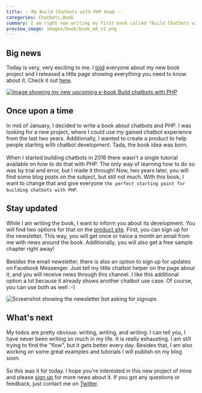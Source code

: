 ```yaml
---
title: ✨ My Build Chatbots with PHP book ✨
categories: Chatbots,Book
summary: I am right now writing my first book called "Build Chatbots with PHP". Woohoo! This is super exciting for me and hopefully for you as well. Let me share some thoughts here about it with you.
preview_image: images/book/book_ad_v2.png
---
```


## Big news

Today is very, very exciting to me. I [told](https://twitter.com/christophrumpel/status/966623853719048192) everyone about my new book project and I released a little page showing everything you need to know about it. Check it out [here](https://christoph-rumpel.com/build-chatbots-with-php).

<a href="https://christoph-rumpel.com/build-chatbots-with-php">
<img class="blogimage" alt="Image showing my new upcoming e-book Build chatbots with PHP" src="/images/book/book_ad_v2.png" />
</a>

## Once upon a time

In mid of January, I decided to write a book about chatbots and PHP. I was looking for a new project, where I could use my gained chatbot experience from the last two years. Additionally, I wanted to create a product to help people starting with chatbot development. Tada, the book idea was born.
<br /><br />
When I started building chatbots in 2016 there wasn't a single tutorial available on how to do that with PHP. The only way of learning how to do so was by trial and error, but I made it through! Now, two years later, you will find some blog posts on the subject, but still not much. With this book, I want to change that and give everyone `the perfect starting point for building chatbots with PHP`.

## Stay updated

While I am writing the book, I want to inform you about its development. You will find two options for that on the [product site](https://christoph-rumpel.com/build-chatbots-with-php). First, you can sign up for the newsletter. This way, you will get once or twice a month an email from me with news around the book. Additionally, you will also get a free sample chapter right away!
<br /><br />
Besides the email newsletter, there is also an option to sign up for updates on Facebook Messenger. Just tell my little chatbot helper on the page about it, and you will receive news through this channel. I like this additional option a lot because it already shows another chatbot use case. Of course, you can use both as well :-)

<img class="blogimage" alt="Screenshot showing the newsletter bot asking for signups" src="/images/blog/newsletter_bot.png" />

## What's next

My todos are pretty obvious: writing, writing, and writing. I can tell you, I have never been writing so much in my life. It is really exhausting. I am still trying to find the "flow", but it gets better every day. Besides that, I am also working on some great examples and tutorials I will publish on my blog soon.
<br /><br />
So this was it for today. I hope you're interested in this new project of mine and please [sign up](https://christoph-rumpel.com/build-chatbots-with-php) for more news about it. If you got any questions or feedback, just contact me on [Twitter](https://twitter.com/christophrumpel).
